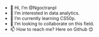 - 👋 Hi, I’m @Ngoctranpl
- 👀 I’m interested in data analytics.
- 🌱 I’m currently learning CS50p.
- 💞️ I’m looking to collaborate on this field.
- 📫 How to reach me? Here on Github 😊

<!---
Ngoctranpl/Ngoctranpl is a ✨ special ✨ repository because its `README.md` (this file) appears on your GitHub profile.
You can click the Preview link to take a look at your changes.
--->
